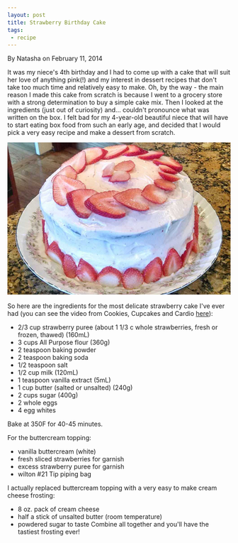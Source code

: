 ```yaml
---
layout: post
title: Strawberry Birthday Cake
tags:
 - recipe
---
```



By Natasha on February 11, 2014

It was my niece's 4th birthday and I had to come up with a cake that
will suit her love of anything pink(!) and my interest in dessert
recipes that don't take too much time and relatively easy to make. Oh,
by the way - the main reason I made this cake from scratch is because I
went to a grocery store with a strong determination to buy a simple cake
mix. Then I looked at the ingredients (just out of curiosity) and...
couldn't pronounce what was written on the box. I felt bad for my
4-year-old beautiful niece that will have to start eating box food from
such an early age, and decided that I would pick a very easy recipe and
make a dessert from scratch.

![Cake For Masha](/img/image-1399848438717.png)

So here are the ingredients for the most delicate strawberry cake I've
ever had (you can see the video from Cookies, Cupcakes and Cardio
[here](http://www.youtube.com/embed/dh8ii5sbv)):

-   2/3 cup strawberry puree (about 1 1/3 c whole strawberries, fresh or frozen, thawed) (160mL)
-   3 cups All Purpose flour (360g)
-   2 teaspoon baking powder
-   2 teaspoon baking soda
-   1/2 teaspoon salt
-   1/2 cup milk (120mL)
-   1 teaspoon vanilla extract (5mL)
-   1 cup butter (salted or unsalted) (240g)
-   2 cups sugar (400g)
-   2 whole eggs
-   4 egg whites

Bake at 350F for 40-45 minutes.

For the buttercream topping:

-   vanilla buttercream (white)
-   fresh sliced strawberries for garnish
-   excess strawberry puree for garnish
-   wilton \#21 Tip piping bag

I actually replaced buttercream topping with a very easy to make cream
cheese frosting:

-   8 oz. pack of cream cheese
-   half a stick of unsalted butter (room temperature)
-   powdered sugar to taste Combine all together and you'll have the tastiest frosting ever!
